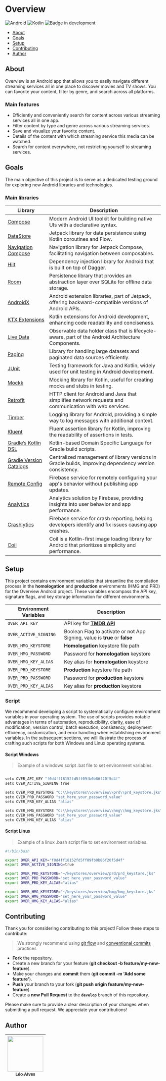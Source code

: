 # Overview

![Android](https://img.shields.io/badge/Android-3DDC84?style=for-the-badge&logo=android&logoColor=white)
![Kotlin](https://img.shields.io/badge/kotlin-%237F52FF.svg?style=for-the-badge&logo=kotlin&logoColor=white)
![Badge in development](http://img.shields.io/static/v1?label=STATUS&message=IN%20DEVELOPMENT&color=GREEN&style=for-the-badge)

<!--index-->
- [About](#about)
- [Goals](#goals)
- [Setup](#setup)
- [Contributing](#contributing)
- [Author](#author)

## About

Overview is an Android app that allows you to easily navigate different streaming services all in one place to discover movies and TV shows. You can favorite your content, filter by genre, and search across all platforms.

### Main features

- Efficiently and conveniently search for content across various streaming services all in one app.
- Filter content by type and genre across various streaming services.
- Save and visualize your favorite content.
- Details of the content with which streaming service this media can be watched.
- Search for content everywhere, not restricting yourself to streaming services.

## Goals

The main objective of this project is to serve as a dedicated testing ground for exploring new Android libraries and technologies.


### Main libraries

| **Library**                   | **Description**                                                                                        |
|-------------------------------|--------------------------------------------------------------------------------------------------------|
| [Compose][1]                  | Modern Android UI toolkit for building native UIs with a declarative syntax.                           |
| [DataStore][2]                | Jetpack library for data persistence using Kotlin coroutines and Flow.                                 |
| [Navigation Compose][3]       | Navigation library for Jetpack Compose, facilitating navigation between composables.                   |
| [Hilt][4]                     | Dependency injection library for Android that is built on top of Dagger.                               |
| [Room][5]                     | Persistence library that provides an abstraction layer over SQLite for offline data storage.           |
| [AndroidX][6]                 | Android extension libraries, part of Jetpack, offering backward-compatible versions of Android APIs.   |
| [KTX Extensions][7]           | Kotlin extensions for Android development, enhancing code readability and conciseness.                 |
| [Live Data][8]                | Observable data holder class that is lifecycle-aware, part of the Android Architecture Components.     |
| [Paging][9]                   | Library for handling large datasets and paginated data sources efficiently.                            |
| [JUnit][10]                   | Testing framework for Java and Kotlin, widely used for unit testing in Android development.            |
| [Mockk][11]                   | Mocking library for Kotlin, useful for creating mocks and stubs in testing.                            |
| [Retrofit][12]                | HTTP client for Android and Java that simplifies network requests and communication with web services. |
| [Timber][13]                  | Logging library for Android, providing a simple way to log messages with additional context.           |
| [Kluent][14]                  | Fluent assertion library for Kotlin, improving the readability of assertions in tests.                 |
| [Gradle’s Kotlin DSL][15]     | Kotlin-based Domain Specific Language for Gradle build scripts.                                        |
| [Gradle Version Catalogs][16] | Centralized management of library versions in Gradle builds, improving dependency version consistency. |
| [Remote Config][17]           | Firebase service for remotely configuring your app's behavior without publishing app updates.          |
| [Analytics][18]               | Analytics solution by Firebase, providing insights into user behavior and app performance.             |
| [Crashlytics][19]             | Firebase service for crash reporting, helping developers identify and fix issues causing app crashes.  |
| [Coil][20]                    | Coil is a Kotlin-first image loading library for Android that prioritizes simplicity and performance.  | 

<!--Jetpack links-->

[1]: https://developer.android.com/jetpack/compose?hl=en

[2]: https://developer.android.com/topic/libraries/architecture/datastore?hl=en

[3]: https://developer.android.com/jetpack/compose/navigation?hl=en

[4]: https://developer.android.com/training/dependency-injection/hilt-android?hl=en

[5]: https://developer.android.com/training/data-storage/room?hl=en

[6]: https://developer.android.com/jetpack/androidx?hl=en

[7]: https://developer.android.com/kotlin/ktx?hl=en

[8]: https://developer.android.com/topic/libraries/architecture/livedata?hl=en

[9]: https://developer.android.com/topic/libraries/architecture/paging/v3-overview?hl=en
<!--Third Part library links-->

[10]: https://junit.org/junit4/

[11]: https://mockk.io/

[12]: https://square.github.io/retrofit/

[13]: https://github.com/JakeWharton/timber

[14]: https://github.com/MarkusAmshove/Kluent

[15]: https://docs.gradle.org/current/userguide/kotlin_dsl.html#kotlin_dsl

[16]: https://developer.android.com/build/migrate-to-catalogs?hl=en
<!--Firebase library links-->

[17]: https://firebase.google.com/docs/remote-config

[18]: https://firebase.google.com/docs/analytics

[19]: https://firebase.google.com/docs/crashlytics

[20]: https://github.com/coil-kt/coil

## Setup

This project contains environment variables that streamline the compilation process in the 
**homologation** and **production** environments (HMG and PRD) for the Overview Android project.
These variables encompass the API key, signature flags, and key storage information for different
environments.

| Environment Variables | Description                                                                 |
|-----------------------|-----------------------------------------------------------------------------|
| `OVER_API_KEY`        | API key for [**TMDB API**][50]                                              |
| `OVER_ACTIVE_SIGNING` | Boolean Flag to activate or not App Signing, value is **true** or **false** |
| `OVER_HMG_KEYSTORE`   | **Homologation** keystore file path                                         |
| `OVER_HMG_PASSWORD`   | Password for **homologation** keystore                                      |
| `OVER_HMG_KEY_ALIAS`  | Key alias for **homologation** keystore                                     |
| `OVER_PRD_KEYSTORE`   | **Production** keystore file path                                           |
| `OVER_PRD_PASSWORD`   | Password for **production** keystore                                        |
| `OVER_PRD_KEY_ALIAS`  | Key alias for **production** keystore                                       |

[50]: https://developers.themoviedb.org/3/getting-started/introduction

### Script

We recommend developing a script to systematically configure environment variables in your operating
system. The use of scripts provides notable advantages in terms of automation, reproducibility,
clarity, ease of modification, version control, batch execution, consistency, deployment efficiency,
customization, and error handling when establishing environment variables. In the subsequent
sections, we will illustrate the process of crafting such scripts for both Windows and Linux
operating systems.

#### Script Windows

> Example of a windows script .bat file to set environment variables.

```bat

setx OVER_API_KEY "f0d4ff18152fd5ff09fb0b86f20f5d4f"
setx OVER_ACTIVE_SIGNING true

setx OVER_PRD_KEYSTORE "C:\\keystores\\overview\\prd\\prd_keystore.jks"
setx OVER_PRD_PASSWORD "set_here_your_password_value"
setx OVER_PRD_KEY_ALIAS "alias"

setx OVER_HMG_KEYSTORE "C:\\keystores\\overview\\hmg\\hmg_keystore.jks"
setx OVER_HMG_PASSWORD "set_here_your_password_value"
setx OVER_HMG_KEY_ALIAS "alias"

```

#### Script Linux

> Example of a linux .bash script file to set environment variables.

```bash
#!/bin/bash

export OVER_API_KEY="f0d4ff18152fd5ff09fb0b86f20f5d4f"
export OVER_ACTIVE_SIGNING=true

export OVER_PRD_KEYSTORE="~/keystores/overview/prd/prd_keystore.jks"
export OVER_PRD_PASSWORD="set_here_your_password_value"
export OVER_PRD_KEY_ALIAS="alias"

export OVER_HMG_KEYSTORE="~/keystores/overview/hmg/hmg_keystore.jks"
export OVER_HMG_PASSWORD="set_here_your_password_value"
export OVER_HMG_KEY_ALIAS="alias"

```

## Contributing

Thank you for considering contributing to this project! Follow these steps to contribute:

> We strongly recommend using [git flow](https://nvie.com/posts/a-successful-git-branching-model/)
> and [conventional commits](https://www.conventionalcommits.org/en/v1.0.0/) practices

- **Fork** the repository.
- Create a new branch for your feature (__git checkout -b feature/my-new-feature__).
- Make your changes and **commit** them (__git commit -m 'Add some feature'__).
- **Push** your branch to your fork (__git push origin feature/my-new-feature__).
- Create a **new Pull Request** to the **`develop`** branch of this repository.

Please make sure to provide a clear description of your changes when submitting a pull request. We
appreciate your contributions!

## Author

| [<img loading="lazy" src="https://avatars.githubusercontent.com/u/13922796?v=4" width=115><br><sub>Léo Alves</sub>](https://github.com/leoallvez) |
|:-------------------------------------------------------------------------------------------------------------------------------------------------:|
